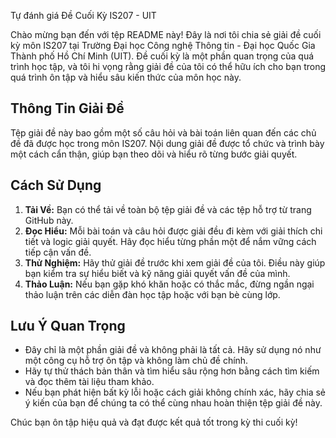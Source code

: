 Tự đánh giá Đề Cuối Kỳ IS207 - UIT

Chào mừng bạn đến với tệp README này! Đây là nơi tôi chia sẻ giải đề cuối kỳ môn IS207 tại Trường Đại học Công nghệ Thông tin - Đại học Quốc Gia Thành phố Hồ Chí Minh (UIT). Đề cuối kỳ là một phần quan trọng của quá trình học tập, và tôi hi vọng rằng giải đề của tôi có thể hữu ích cho bạn trong quá trình ôn tập và hiểu sâu kiến thức của môn học này.

## Thông Tin Giải Đề
Tệp giải đề này bao gồm một số câu hỏi và bài toán liên quan đến các chủ đề đã được học trong môn IS207. Nội dung giải đề được tổ chức và trình bày một cách cẩn thận, giúp bạn theo dõi và hiểu rõ từng bước giải quyết.

## Cách Sử Dụng
1. **Tải Về:** Bạn có thể tải về toàn bộ tệp giải đề và các tệp hỗ trợ từ trang GitHub này.
2. **Đọc Hiểu:** Mỗi bài toán và câu hỏi được giải đều đi kèm với giải thích chi tiết và logic giải quyết. Hãy đọc hiểu từng phần một để nắm vững cách tiếp cận vấn đề.
3. **Thử Nghiệm:** Hãy thử giải đề trước khi xem giải đề của tôi. Điều này giúp bạn kiểm tra sự hiểu biết và kỹ năng giải quyết vấn đề của mình.
4. **Thảo Luận:** Nếu bạn gặp khó khăn hoặc có thắc mắc, đừng ngần ngại thảo luận trên các diễn đàn học tập hoặc với bạn bè cùng lớp.

## Lưu Ý Quan Trọng
- Đây chỉ là một phần giải đề và không phải là tất cả. Hãy sử dụng nó như một công cụ hỗ trợ ôn tập và không làm chủ đề chính.
- Hãy tự thử thách bản thân và tìm hiểu sâu rộng hơn bằng cách tìm kiếm và đọc thêm tài liệu tham khảo.
- Nếu bạn phát hiện bất kỳ lỗi hoặc cách giải không chính xác, hãy chia sẻ ý kiến của bạn để chúng ta có thể cùng nhau hoàn thiện tệp giải đề này.

Chúc bạn ôn tập hiệu quả và đạt được kết quả tốt trong kỳ thi cuối kỳ!

